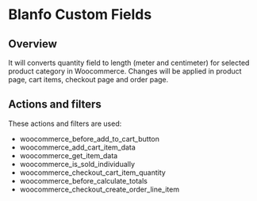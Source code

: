 # Blanfo Custom Fields

<h2>Overview</h2>
It will converts quantity field to length (meter and centimeter) for selected product category in Woocommerce.
Changes will be applied in product page, cart items, checkout page and order page.

<h2>Actions and filters</h2>

These actions and filters are used: 
<ul>
<li>woocommerce_before_add_to_cart_button</li>
<li>woocommerce_add_cart_item_data</li>
<li>woocommerce_get_item_data</li>
<li>woocommerce_is_sold_individually</li>
<li>woocommerce_checkout_cart_item_quantity</li>
<li>woocommerce_before_calculate_totals</li>
<li>woocommerce_checkout_create_order_line_item</li>
</ul>


